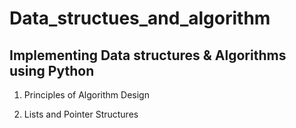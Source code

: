 # Data_structues_and_algorithm

Implementing Data structures & Algorithms using Python
------------------------------------------------------

01. Principles of Algorithm Design

02. Lists and Pointer Structures
